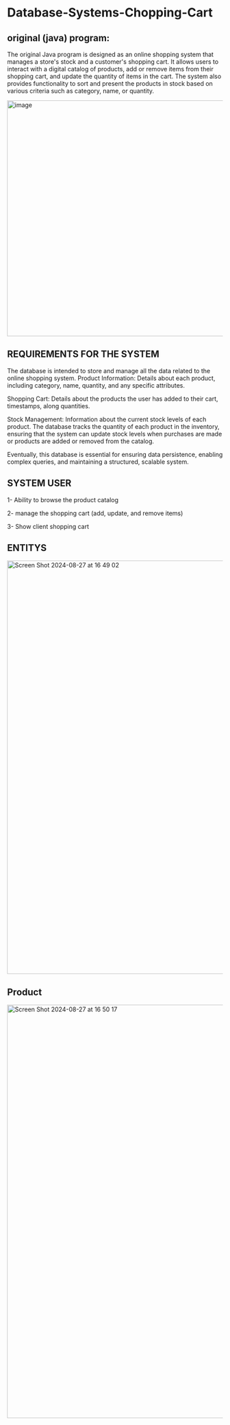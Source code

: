 # Database-Systems-Chopping-Cart

## original (java) program:
The original Java program is designed as an online shopping system that manages a store's stock and a customer's shopping cart. It allows users to interact with a digital catalog of products, add or remove items from their shopping cart, and update the quantity of items in the cart. The system also provides functionality to sort and present the products in stock based on various criteria such as category, name, or quantity.

<img width="550" alt="image" src="https://github.com/user-attachments/assets/3759eb0e-9413-4e56-9495-cb6fddaa0e3c">


## REQUIREMENTS FOR THE SYSTEM
The database is intended to store and manage all the data related to the online shopping system. 
Product Information: Details about each product, including category, name, quantity, and any specific attributes.

Shopping Cart: Details about the products the user has added to their cart, timestamps, along quantities.

Stock Management: Information about the current stock levels of each product. The database tracks the quantity of each product in the inventory, ensuring that the system can update stock levels when purchases are made or products are added or removed from the catalog.

Eventually, this database is essential for ensuring data persistence, enabling complex queries, and maintaining a structured, scalable system.

## SYSTEM USER
1- Ability to browse the product catalog

2- manage the shopping cart (add, update, and remove items)

3- Show client shopping cart

## ENTITYS
<img width="964" alt="Screen Shot 2024-08-27 at 16 49 02" src="https://github.com/user-attachments/assets/b5ca34fb-1d96-4c64-9b91-77a61d7b2e87">


## Product
<img width="964" alt="Screen Shot 2024-08-27 at 16 50 17" src="https://github.com/user-attachments/assets/b197b011-4dd9-4fad-a971-52510caf8caf">
